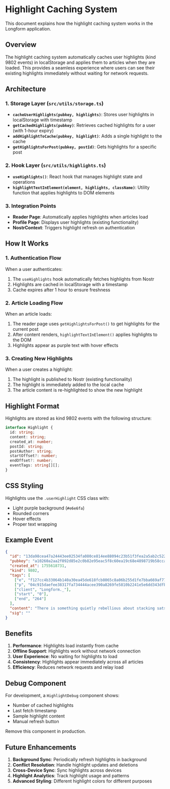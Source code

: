 # Highlight Caching System

This document explains how the highlight caching system works in the Longform application.

## Overview

The highlight caching system automatically caches user highlights (kind 9802 events) in localStorage and applies them to articles when they are loaded. This provides a seamless experience where users can see their existing highlights immediately without waiting for network requests.

## Architecture

### 1. Storage Layer (`src/utils/storage.ts`)

- **`cacheUserHighlights(pubkey, highlights)`**: Stores user highlights in localStorage with timestamp
- **`getCachedHighlights(pubkey)`**: Retrieves cached highlights for a user (with 1-hour expiry)
- **`addHighlightToCache(pubkey, highlight)`**: Adds a single highlight to the cache
- **`getHighlightsForPost(pubkey, postId)`**: Gets highlights for a specific post

### 2. Hook Layer (`src/utils/highlights.ts`)

- **`useHighlights()`**: React hook that manages highlight state and operations
- **`highlightTextInElement(element, highlights, className)`**: Utility function that applies highlights to DOM elements

### 3. Integration Points

- **Reader Page**: Automatically applies highlights when articles load
- **Profile Page**: Displays user highlights (existing functionality)
- **NostrContext**: Triggers highlight refresh on authentication

## How It Works

### 1. Authentication Flow

When a user authenticates:
1. The `useHighlights` hook automatically fetches highlights from Nostr
2. Highlights are cached in localStorage with a timestamp
3. Cache expires after 1 hour to ensure freshness

### 2. Article Loading Flow

When an article loads:
1. The reader page uses `getHighlightsForPost()` to get highlights for the current post
2. After content renders, `highlightTextInElement()` applies highlights to the DOM
3. Highlights appear as purple text with hover effects

### 3. Creating New Highlights

When a user creates a highlight:
1. The highlight is published to Nostr (existing functionality)
2. The highlight is immediately added to the local cache
3. The article content is re-highlighted to show the new highlight

## Highlight Format

Highlights are stored as kind 9802 events with the following structure:

```typescript
interface Highlight {
  id: string;
  content: string;
  created_at: number;
  postId: string;
  postAuthor: string;
  startOffset?: number;
  endOffset?: number;
  eventTags: string[][];
}
```

## CSS Styling

Highlights use the `.userHighlight` CSS class with:
- Light purple background (`#e6e6fa`)
- Rounded corners
- Hover effects
- Proper text wrapping

## Example Event

```json
{
  "id": "13da98cea47a24443ee02534fa080ce814ee88094c23b51f3fea2a5ab2c522df",
  "pubkey": "a10260a2aa2f092d85e2c0b82e95eac5f8c60ea19c68e4898719b58ccaa23e3e",
  "created_at": 1755618731,
  "kind": 9802,
  "tags": [
    ["e", "f127cc4b33064b140a30ea45de618fcb8065c8a06b255d1fe7bba669af772060"],
    ["p", "04c915daefee38317fa734444acee390a8269fe5810b2241e5e6dd343dfbecc9"],
    ["client", "Longform._"],
    ["start", "0"],
    ["end", "264"]
  ],
  "content": "There is something quietly rebellious about stacking sats...",
  "sig": ""
}
```

## Benefits

1. **Performance**: Highlights load instantly from cache
2. **Offline Support**: Highlights work without network connection
3. **User Experience**: No waiting for highlights to load
4. **Consistency**: Highlights appear immediately across all articles
5. **Efficiency**: Reduces network requests and relay load

## Debug Component

For development, a `HighlightDebug` component shows:
- Number of cached highlights
- Last fetch timestamp
- Sample highlight content
- Manual refresh button

Remove this component in production.

## Future Enhancements

1. **Background Sync**: Periodically refresh highlights in background
2. **Conflict Resolution**: Handle highlight updates and deletions
3. **Cross-Device Sync**: Sync highlights across devices
4. **Highlight Analytics**: Track highlight usage and patterns
5. **Advanced Styling**: Different highlight colors for different purposes
